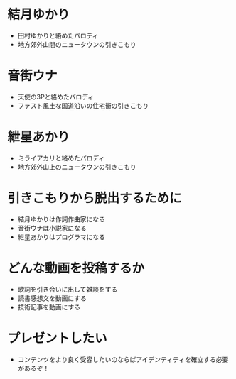 # 結月ゆかり
- 田村ゆかりと絡めたパロディ
- 地方郊外山間のニュータウンの引きこもり

# 音街ウナ
- 天使の3Pと絡めたパロディ
- ファスト風土な国道沿いの住宅街の引きこもり

# 紲星あかり
- ミライアカリと絡めたパロディ
- 地方郊外山上のニュータウンの引きこもり

# 引きこもりから脱出するために
- 結月ゆかりは作詞作曲家になる
- 音街ウナは小説家になる
- 紲星あかりはプログラマになる

# どんな動画を投稿するか
- 歌詞を引き合いに出して雑談をする
- 読書感想文を動画にする
- 技術記事を動画にする

# プレゼントしたい
- コンテンツをより良く受容したいのならばアイデンティティを確立する必要があるぞ！